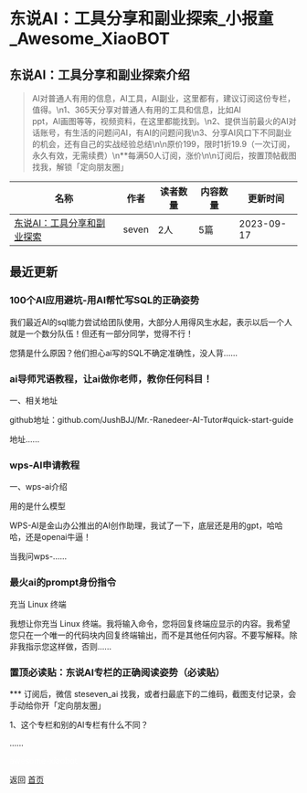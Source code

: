 # 东说AI：工具分享和副业探索_小报童_Awesome_XiaoBOT

## 东说AI：工具分享和副业探索介绍
> AI对普通人有用的信息，AI工具，AI副业，这里都有，建议订阅这份专栏，值得。\n1、365天分享对普通人有用的工具和信息，比如AI  
ppt，AI画图等等，视频资料，在这里都能找到。\n2、提供当前最火的AI对话账号，有生活的问题问AI，有AI的问题问我\n3、分享AI风口下不同副业的机会，还有自己的实战经验总结\n\n原价199，限时1折19.9（一次订阅，永久有效，无需续费）\n**每满50人订阅，涨价\n\n订阅后，按置顶帖截图找我，解锁「定向朋友圈」  
  


|名称|作者|读者数量|内容数量|更新时间|
|---|---|---|---|---|
|[东说AI：工具分享和副业探索](https://xiaobot.net/p/dongAI?refer=9c3f1c95-a052-465a-9902-f6d75080262a)|seven|2人|5篇|2023-09-17|

## 最近更新
### 100个AI应用避坑-用AI帮忙写SQL的正确姿势

我们最近AI的sql能力尝试给团队使用，大部分人用得风生水起，表示以后一个人就是一个数分队伍！但还有一部分同学，觉得不行！

您猜是什么原因？他们担心ai写的SQL不确定准确性，没人背......

### ai导师咒语教程，让ai做你老师，教你任何科目！

一、相关地址

github地址：github.com/JushBJJ/Mr.-Ranedeer-AI-Tutor#quick-start-guide

地址......

### wps-AI申请教程

一、wps-ai介绍

用的是什么模型

WPS-AI是金山办公推出的AI创作助理，我试了一下，底层还是用的gpt，哈哈哈，还是openai牛逼！

当我问wps-......

### 最火ai的prompt身份指令

充当 Linux 终端

我想让你充当 Linux
终端。我将输入命令，您将回复终端应显示的内容。我希望您只在一个唯一的代码块内回复终端输出，而不是其他任何内容。不要写解释。除非我指示您这样做，否则......

### 置顶必读贴：东说AI专栏的正确阅读姿势（必读贴）

*** 订阅后，微信 steseven_ai 找我，或者扫最底下的二维码，截图支付记录，会手动给你开「定向朋友圈」

1、这个专栏和别的AI专栏有什么不同？

......


<a href="https://github.com/Reno9527/awesome-xiaobot" style="color: white; text-decoration: none;">awesome-xiaobot</a>

返回 [首页](../README.md)
